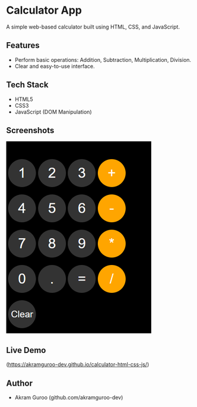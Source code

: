 # Calculator App

A simple web-based calculator built using HTML, CSS, and JavaScript.

## Features
- Perform basic operations: Addition, Subtraction, Multiplication, Division.
- Clear and easy-to-use interface.

## Tech Stack
- HTML5
- CSS3
- JavaScript (DOM Manipulation)

## Screenshots
![Project Screenshot](./screenshots/demo.png)

## Live Demo
(https://akramguroo-dev.github.io/calculator-html-css-js/)

## Author
- Akram Guroo (github.com/akramguroo-dev)
